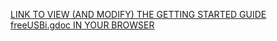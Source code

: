 [LINK TO VIEW (AND MODIFY) THE GETTING STARTED GUIDE freeUSBi.gdoc IN YOUR BROWSER](https://docs.google.com/open?id=1rKkCl3gyePwX15c3sjEIKP6Bb7CO77hgRAXtbYz5hA0)


